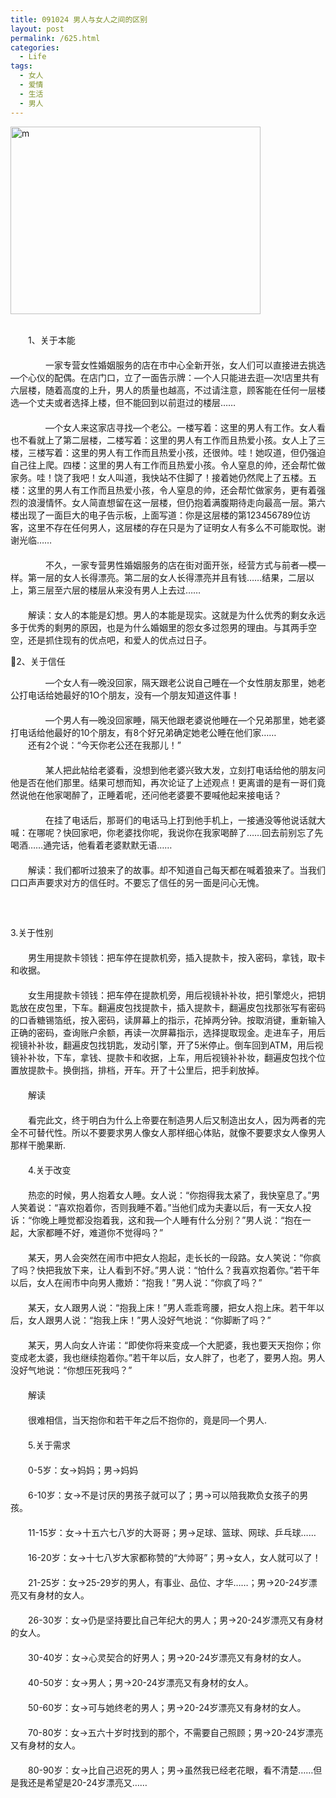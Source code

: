 ```yaml
---
title: 091024 男人与女人之间的区别
layout: post
permalink: /625.html
categories:
  - Life
tags:
  - 女人
  - 爱情
  - 生活
  - 男人
---
```

[<img class="aligncenter size-full wp-image-624" title="m" src="http://www.80aj.com/wp-content/uploads/2009/10/m.jpg" alt="m" width="400" height="300" />][1]

   
　　1、关于本能  
　　  
　　　　一家专营女性婚姻服务的店在市中心全新开张，女人们可以直接进去挑选—个心仪的配偶。在店门口，立了一面告示牌：—个人只能进去逛—次!店里共有六层楼，随着高度的上升，男人的质量也越高，不过请注意，顾客能在任何一层楼选—个丈夫或者选择上楼，但不能回到以前逛过的楼层……  
　　  
　　　　—个女人来这家店寻找—个老公。一楼写着：这里的男人有工作。女人看也不看就上了第二层楼，二楼写着：这里的男人有工作而且热爱小孩。女人上了三楼，三楼写着：这里的男人有工作而且热爱小孩，还很帅。哇！她叹道，但仍强迫自己往上爬。四楼：这里的男人有工作而且热爱小孩。令人窒息的帅，还会帮忙做家务。哇！饶了我吧！女人叫道，我快站不住脚了！接着她仍然爬上了五楼。五楼：这里的男人有工作而且热爱小孩，令人窒息的帅，还会帮忙做家务，更有着强烈的浪漫情怀。女人简直想留在这一层楼，但仍抱着满腹期待走向最高一层。第六楼出现了一面巨大的电子告示板，上面写道：你是这层楼的第123456789位访客，这里不存在任何男人，这层楼的存在只是为了证明女人有多么不可能取悦。谢谢光临……  
　　  
　　　　不久，一家专营男性婚姻服务的店在街对面开张，经营方式与前者—模—样。第一层的女人长得漂亮。第二层的女人长得漂亮并且有钱……结果，二层以上，第三层至六层的楼层从来没有男人上去过……  
　　  
　　解读：女人的本能是幻想。男人的本能是现实。这就是为什么优秀的剩女永远多于优秀的剩男的原因，也是为什么婚姻里的怨女多过怨男的理由。与其两手空空，还是抓住现有的优点吧，和爱人的优点过日子。

2、关于信任

　　　　—个女人有—晚没回家，隔天跟老公说自己睡在—个女性朋友那里，她老公打电话给她最好的1O个朋友，没有—个朋友知道这件事！  
　　  
　　　　—个男人有—晚没回家睡，隔天他跟老婆说他睡在—个兄弟那里，她老婆打电话给他最好的10个朋友，有8个好兄弟确定她老公睡在他们家……  
　　还有2个说：“今天你老公还在我那儿！”  
　　  
　　　　某人把此帖给老婆看，没想到他老婆兴致大发，立刻打电话给他的朋友问他是否在他们那里。结果可想而知，再次论证了上述观点！更离谱的是有一哥们竟然说他在他家喝醉了，正睡着呢，还问他老婆要不要喊他起来接电话？  
　　  
　　　　在挂了电话后，那哥们的电话马上打到他手机上，一接通没等他说话就大喊：在哪呢？快回家吧，你老婆找你呢，我说你在我家喝醉了……回去前别忘了先喝酒……通完话，他看着老婆默默无语……  
　　  
　　解读：我们都听过狼来了的故事。却不知道自己每天都在喊着狼来了。当我们口口声声要求对方的信任时。不要忘了信任的另一面是问心无愧。  
　　  
　　  
　  
3.关于性别  
　　  
　　男生用提款卡领钱：把车停在提款机旁，插入提款卡，按入密码，拿钱，取卡和收据。  
　　  
　　女生用提款卡领钱：把车停在提款机旁，用后视镜补补妆，把引擎熄火，把钥匙放在皮包里，下车。翻遍皮包找提款卡，插入提款卡，翻遍皮包找那张写有密码的口香糖锡箔纸，按入密码，读屏幕上的指示，花掉两分钟。按取消键，重新输入正确的密码，查询账户余额，再读一次屏幕指示，选择提取现金。走进车子，用后视镜补补妆，翻遍皮包找钥匙，发动引擎，开了5米停止。倒车回到ATM，用后视镜补补妆，下车，拿钱、提款卡和收据，上车，用后视镜补补妆，翻遍皮包找个位置放提款卡。换倒挡，排档，开车。开了十公里后，把手刹放掉。  
　　  
　　解读  
　　  
　　看完此文，终于明白为什么上帝要在制造男人后又制造出女人，因为两者的完全不可替代性。所以不要要求男人像女人那样细心体贴，就像不要要求女人像男人那样干脆果断.  
　　  
　　4.关于改变  
　　  
　　热恋的时候，男人抱着女人睡。女人说：“你抱得我太紧了，我快窒息了。”男人笑着说：“喜欢抱着你，否则我睡不着。”当他们成为夫妻以后，有一天女人投诉：“你晚上睡觉都没抱着我，这和我—个人睡有什么分别？”男人说：“抱在一起，大家都睡不好，难道你不觉得吗？”  
　　  
　　某天，男人会突然在闹市中把女人抱起，走长长的一段路。女人笑说：“你疯了吗？快把我放下来，让人看到不好。”男人说：“怕什么？我喜欢抱着你。”若干年以后，女人在闹市中向男人撒娇：“抱我！”男人说：“你疯了吗？”  
　　  
　　某天，女人跟男人说：“抱我上床！”男人乖乖弯腰，把女人抱上床。若干年以后，女人跟男人说：“抱我上床！”男人没好气地说：“你脚断了吗？”  
　　  
　　某天，男人向女人许诺：“即使你将来变成—个大肥婆，我也要天天抱你；你变成老太婆，我也继续抱着你。”若干年以后，女人胖了，也老了，要男人抱。男人没好气地说：“你想压死我吗？”  
　　  
　　解读  
　　  
　　很难相信，当天抱你和若干年之后不抱你的，竟是同—个男人.  
　　  
　　5.关于需求  
　　  
　　0-5岁：女→妈妈；男→妈妈  
　　  
　　6-10岁：女→不是讨厌的男孩子就可以了；男→可以陪我欺负女孩子的男孩。  
　　  
　　11-15岁：女→十五六七八岁的大哥哥；男→足球、篮球、网球、乒乓球……  
　　  
　　16-20岁：女→十七八岁大家都称赞的“大帅哥”；男→女人，女人就可以了！  
　　  
　　21-25岁：女→25-29岁的男人，有事业、品位、才华……；男→20-24岁漂亮又有身材的女人。  
　　  
　　26-30岁：女→仍是坚持要比自己年纪大的男人；男→20-24岁漂亮又有身材的女人。  
　　  
　　30-40岁：女→心灵契合的好男人；男→20-24岁漂亮又有身材的女人。  
　　  
　　40-50岁：女→男人；男→20-24岁漂亮又有身材的女人。  
　　  
　　50-60岁：女→可与她终老的男人；男→20-24岁漂亮又有身材的女人。  
　　  
　　70-80岁：女→五六十岁时找到的那个，不需要自己照顾；男→20-24岁漂亮又有身材的女人。  
　　  
　　80-90岁：女→比自己迟死的男人；男→虽然我已经老花眼，看不清楚……但是我还是希望是20-24岁漂亮又……

 [1]: http://www.80aj.com/wp-content/uploads/2009/10/m.jpg